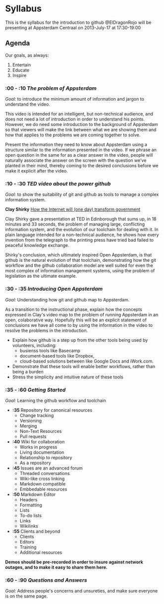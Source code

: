 # Syllabus

This is the syllabus for the introduction to github @ElDragonRojo will be presenting at Appsterdam Centraal on 2013-July-17 at 17:30-19:00

## Agenda

Our goals, as always:

1. Entertain
2. Educate
3. Inspire

### :00 - :10 _The problem of Appsterdam_

_Goal:_ to introduce the minimum amount of information and jargon to understand the video.

This video is intended for an intelligent, but non-technical audience, and does not need a lot of introduction in order to understand his points. However, we do need some introduction to the background of Appsterdam so that viewers will make the link between what we are showing them and how that applies to the problems we are coming together to solve.

Present the information they need to know about Appsterdam using a structure similar to the information presented in the video. If we phrase an open question in the same for as a clear answer in the video, people will naturally associate the answer on the screen with the question we've planted in their mind, thereby coming to the desired conclusions before we make it explicit after the video.


### :10 - :30 _TED video about the power github_

_Goal:_ to show the suitability of git and github as tools to manage a complex information system.

__Clay Shirky__ [How the Internet will (one day) transform government](http://www.youtube.com/watch?v=6bQoHIvtnTg)

Clay Shirky gave a presentation at TED in Edinborough that sums up, in 18 minutes and 33 seconds, the problem of managing large, conflicting information system, and the evolution of our toolchain for dealing with it. In plain language intended for a non-technical audience, he shows how every invention from the telegraph to the printing press have tried bad failed to peaceful knowledge exchange.

Shirky's conclusion, which ultimately inspired Open Appsterdam, is that github is the natural evolution of that toolchain, demonstrating how the git workflow and the github collaboration model are well suited for even the most complex of information management systems, using the problem of legislation as the ultimate example.


### :30 - :35 _Introducing Open Appsterdam_

_Goal:_ Understanding how git and github map to Appsterdam.

As a transition to the instructional phase, explain how the concepts expressed in Clay's video map to the problem of running Appsterdam in an open, colaborative way. Hopefully this will be an explicit statement of conclusions we have all come to by using the information in the video to resolve the problems in the introduction.

* Explain how github is a step up from the other tools being used by volunteers, including:
  * busienss tools like Basecamp 
  * document-based tools like Dropbox, 
  * cloud-based solutions between like Google Docs and iWork.com.
* Demonstrate that these tools will enable better workflows, rather than being a burden
* Stress the simplicity and intuitive nature of these tools


### :35 - :60 _Getting Started_

_Goal:_ Learning the github workflow and toolchain

* __:35__ Repository for canonical resources
  * Change tracking
  * Versioning
  * Merging
  * Non-Text Resources
  * Pull requests
* __:40__ Wiki for collaboration
  * Works in progress
  * Living documentation
  * Relationship to repository
  * As a repository
* __:45__ Issues are an advanced forum
  * Threaded conversations
  * Wiki-like cross linking
  * Markdown compatible
  * Embbedable resources
* __:50__ Markdown Editor
  * Headers
  * Formatting
  * Lists
  * To-do lists
  * Links
  * Wikilinks
* __:55__ Clients and beyond
  * Clients
  * Editors
  * Training
  * Additional resources
 
__Demos should be pre-recorded in order to insure against network outages, and to make it easy to share them here.__

### :60 - :90 _Questions and Answers_

_Goal:_ Address people's concerns and unsureties, and make sure everyone is on the same page.
